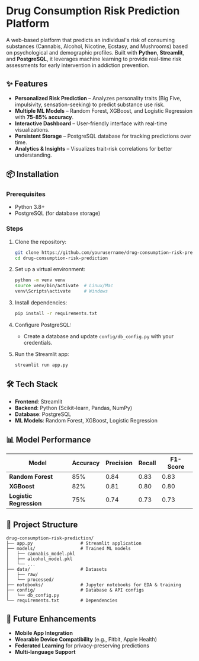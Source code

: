 # Drug Consumption Risk Prediction Platform  

A web-based platform that predicts an individual's risk of consuming substances (Cannabis, Alcohol, Nicotine, Ecstasy, and Mushrooms) based on psychological and demographic profiles. Built with **Python**, **Streamlit**, and **PostgreSQL**, it leverages machine learning to provide real-time risk assessments for early intervention in addiction prevention.  

## ✨ Features  

- **Personalized Risk Prediction** – Analyzes personality traits (Big Five, impulsivity, sensation-seeking) to predict substance use risk.  
- **Multiple ML Models** – Random Forest, XGBoost, and Logistic Regression with **75-85% accuracy**.  
- **Interactive Dashboard** – User-friendly interface with real-time visualizations.  
- **Persistent Storage** – PostgreSQL database for tracking predictions over time.  
- **Analytics & Insights** – Visualizes trait-risk correlations for better understanding.  

## 📦 Installation  

### Prerequisites  
- Python 3.8+  
- PostgreSQL (for database storage)  

### Steps  
1. Clone the repository:  
   ```bash  
   git clone https://github.com/yourusername/drug-consumption-risk-prediction.git  
   cd drug-consumption-risk-prediction  
   ```  

2. Set up a virtual environment:  
   ```bash  
   python -m venv venv  
   source venv/bin/activate  # Linux/Mac  
   venv\Scripts\activate     # Windows  
   ```  

3. Install dependencies:  
   ```bash  
   pip install -r requirements.txt  
   ```  

4. Configure PostgreSQL:  
   - Create a database and update `config/db_config.py` with your credentials.  

5. Run the Streamlit app:  
   ```bash  
   streamlit run app.py  
   ```  

## 🛠️ Tech Stack  

- **Frontend**: Streamlit  
- **Backend**: Python (Scikit-learn, Pandas, NumPy)  
- **Database**: PostgreSQL  
- **ML Models**: Random Forest, XGBoost, Logistic Regression  

## 📊 Model Performance  

| Model               | Accuracy | Precision | Recall | F1-Score |  
|---------------------|----------|-----------|--------|----------|  
| **Random Forest**   | 85%      | 0.84      | 0.83   | 0.83     |  
| **XGBoost**         | 82%      | 0.81      | 0.80   | 0.80     |  
| **Logistic Regression** | 75%  | 0.74      | 0.73   | 0.73     |  

## 📂 Project Structure  

```  
drug-consumption-risk-prediction/  
├── app.py                  # Streamlit application  
├── models/                 # Trained ML models  
│   ├── cannabis_model.pkl  
│   ├── alcohol_model.pkl  
│   └── ...  
├── data/                   # Datasets  
│   ├── raw/  
│   └── processed/  
├── notebooks/              # Jupyter notebooks for EDA & training  
├── config/                 # Database & API configs  
│   └── db_config.py  
└── requirements.txt        # Dependencies  
```  

## 🔮 Future Enhancements  

- **Mobile App Integration**  
- **Wearable Device Compatibility** (e.g., Fitbit, Apple Health)  
- **Federated Learning** for privacy-preserving predictions  
-  **Multi-language Support**  
